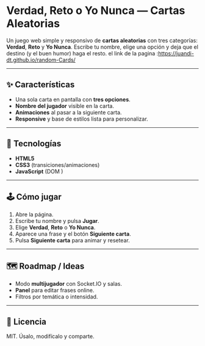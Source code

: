 # Verdad, Reto o Yo Nunca — Cartas Aleatorias

Un juego web simple y responsivo de **cartas aleatorias** con tres categorías: **Verdad**, **Reto** y **Yo Nunca**. Escribe tu nombre, elige una opción y deja que el destino (y el buen humor) haga el resto.
el link de la pagina :https://juandi-dt.github.io/random-Cards/

---

## ✨ Características

* Una sola carta en pantalla con **tres opciones**.
* **Nombre del jugador** visible en la carta.
* **Animaciones** al pasar a la siguiente carta.
* **Responsive** y base de estilos lista para personalizar.

---

## 🧱 Tecnologías

* **HTML5**
* **CSS3** (transiciones/animaciones)
* **JavaScript** (DOM )

---

## 🕹️ Cómo jugar

1. Abre la página.
2. Escribe tu nombre y pulsa **Jugar**.
3. Elige **Verdad**, **Reto** o **Yo Nunca**.
4. Aparece una frase y el botón **Siguiente carta**.
5. Pulsa **Siguiente carta** para animar y resetear.

---


## 🗺️ Roadmap / Ideas

* Modo **multijugador** con Socket.IO y salas.
* **Panel** para editar frases online.
* Filtros por temática o intensidad.

---

## 📄 Licencia

MIT. Úsalo, modifícalo y comparte.
